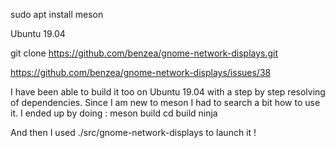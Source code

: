 sudo apt install meson

Ubuntu 19.04

git clone https://github.com/benzea/gnome-network-displays.git

https://github.com/benzea/gnome-network-displays/issues/38

I have been able to build it too on Ubuntu 19.04 with a step by step resolving of dependencies.
Since I am new to meson I had to search a bit how to use it.
I ended up by doing :
meson build
cd build
ninja

And then I used ./src/gnome-network-displays
to launch it !